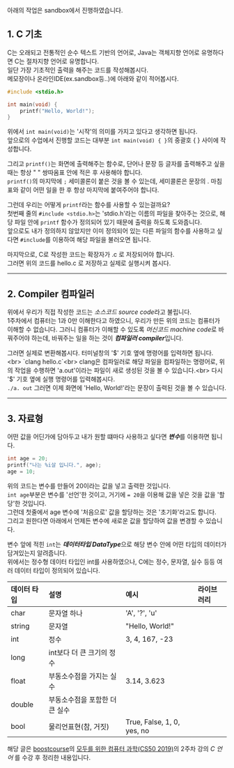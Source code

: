 아래의 작업은 sandbox에서 진행하였습니다.

## 1. C 기초

C는 오래되고 전통적인 순수 텍스트 기반의 언어로, Java는 객체지향 언어로 유명하다면 C는 절차지향 언어로 유명합니다.<br>
일단 가장 기초적인 출력을 해주는 코드를 작성해봅시다.<br>
메모장이나 온라인IDE(ex.sandbox등..)에 아래와 같이 적어봅시다.

```C
#include <stdio.h>

int main(void) {
    printf("Hello, World!");
}
```

위에서 `int main(void)`는 '시작'의 의미를 가지고 있다고 생각하면 됩니다.<br>
앞으로의 수업에서 진행할 코드는 대부분 `int main(void) { }`의 중괄호 { } 사이에 작성합니다.

그리고 `printf()`는 화면에 출력해주는 함수로, 단어나 문장 등 글자를 출력해주고 싶을 때는 항상 " " 쌍따옴표 안에 적은 후 사용해야 합니다.<br>
`printf()`의 마지막에 `;` 세미콜론이 붙은 것을 볼 수 있는데, 세미콜론은 문장의 . 마침표와 같이 어떤 일을 한 후 항상 마지막에 붙여주어야 합니다.

그런데 우리는 어떻게 `printf`라는 함수를 사용할 수 있는걸까요?<br>
첫번째 줄의 `#include <stdio.h>`는 'stdio.h'라는 이름의 파일을 찾아주는 것으로, 해당 파일 안에 `printf` 함수가 정의되어 있기 때문에 출력을 하도록 도와줍니다.<br>
앞으로도 내가 정의하지 않았지만 이미 정의되어 있는 다른 파일의 함수를 사용하고 싶다면 `#include`를 이용하여 해당 파일을 불러오면 됩니다.

마지막으로, C로 작성한 코드는 확장자가 .c 로 저장되어야 합니다.<br>
그러면 위의 코드를 hello.c 로 저장하고 실제로 실행시켜 봅시다.

-----

## 2. Compiler 컴파일러

위에서 우리가 직접 작성한 코드는 *소스코드 source code*라고 불립니다.<br>
1주차에서 컴퓨터는 1과 0만 이해한다고 하였으니, 우리가 만든 위의 코드는 컴퓨터가 이해할 수 없습니다. 그러니 컴퓨터가 이해할 수 있도록 *머신코드 machine code*로 바꿔주어야 하는데, 바꿔주는 일을 하는 것이 ***컴파일러 compiler***입니다.

그러면 실제로 변환해봅시다. 터미널창의 '$' 기호 옆에 명령어를 입력하면 됩니다.<br>
`clang hello.c`<br>
clang은 컴파일러로 해당 파일을 컴파일하는 명령어로, 위의 작업을 수행하면 'a.out'이라는 파일이 새로 생성된 것을 볼 수 있습니다.<br>
다시 '$' 기호 옆에 실행 명령어를 입력해봅시다.<br>
`./a. out`
그러면 이제 화면에 'Hello, World!'라는 문장이 출력된 것을 볼 수 있습니다.

-----

## 3. 자료형

어떤 값을 어딘가에 담아두고 내가 원할 떄마다 사용하고 싶다면 ***변수***를 이용하면 됩니다.<br>
```C
int age = 20;
printf("나는 %i살 입니다.", age);
age = 10;
```
위의 코드는 변수를 만들어 20이라는 값을 넣고 출력한 것입니다.<br>
`int age`부분은 변수를 '선언'한 것이고, 거기에 `= 20`을 이용해 값을 넣은 것을 값을 '할당'한 것입니다.<br>
그런데 첫줄에서 age 변수에 '처음으로' 값을 할당하는 것은 '초기화'라고도 합니다.<br>
그리고 원한다면 아래에서 언제든 변수에 새로운 값을 할당하여 값을 변경할 수 있습니다.

변수 앞에 적힌 `int`는 ***데이터타입 DataType***으로 해당 변수 안에 어떤 타입의 데이터가 담겨있는지 알려줍니다.<br>
위에서는 정수형 데이터 타입인 int를 사용하였으나, C에는 정수, 문자열, 실수 등등 여러 데이터 타입이 정의되어 있습니다.

|데이터 타입|설명|예시|라이브러리|
|:-----|:-----|:-----|:-----|
|char|문자열 하나|'A', '?', 'u'||
|string|문자열|"Hello, World!"|
|int|정수|3, 4, 167, -23|
|long|int보다 더 큰 크기의 정수||
|float|부동소수점을 가지는 실수|3.14, 3.623|
|double|부동소수점을 포함한 더 큰 실수||
|bool|물리언표현(참, 거짓)|True, False, 1, 0, yes, no|



해당 글은 [boostcourse](https://www.boostcourse.org)의 [모두를 위한 컴퓨터 과학(CS50 2019)](https://www.boostcourse.org/cs112)의 2주차 강의 *C 언어* 를 수강 후 정리한 내용입니다.
